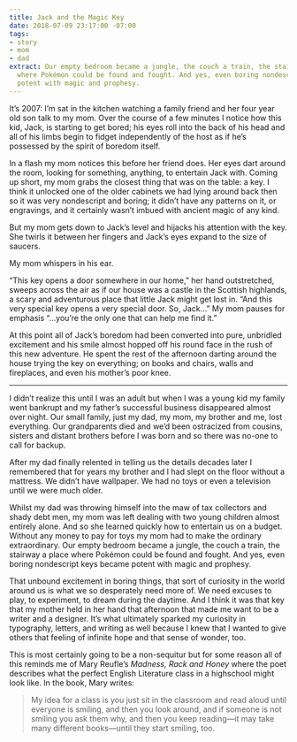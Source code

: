```yaml
---
title: Jack and the Magic Key
date: 2018-07-09 23:17:00 -07:00
tags:
- story
- mom
- dad
extract: Our empty bedroom became a jungle, the couch a train, the stairway a place
  where Pokémon could be found and fought. And yes, even boring nondescript keys became
  potent with magic and prophesy.
---
```


It’s 2007: I’m sat in the kitchen watching a family friend and her four year old son talk to my mom. Over the course of a few minutes I notice how this kid, Jack, is starting to get bored; his eyes roll into the back of his head and all of his limbs begin to fidget independently of the host as if he’s possessed by the spirit of boredom itself.

In a flash my mom notices this before her friend does. Her eyes dart around the room, looking for something, anything, to entertain Jack with. Coming up short, my mom grabs the closest thing that was on the table: a key. I think it unlocked one of the older cabinets we had lying around back then so it was very nondescript and boring; it didn’t have any patterns on it, or engravings, and it certainly wasn’t imbued with ancient magic of any kind.

But my mom gets down to Jack’s level and hijacks his attention with the key. She twirls it between her fingers and Jack’s eyes expand to the size of saucers.

My mom whispers in his ear. 

“This key opens a door somewhere in our home,” her hand outstretched, sweeps across the air as if our house was a castle in the Scottish highlands, a scary and adventurous place that little Jack might get lost in. “And this very special key opens a very special door. So, Jack…” My mom pauses for emphasis “…you’re the only one that can help me find it.”

At this point all of Jack’s boredom had been converted into pure, unbridled excitement and his smile almost hopped off his round face in the rush of this new adventure. He spent the rest of the afternoon darting around the house trying the key on everything; on books and chairs, walls and fireplaces, and even his mother’s poor knee.

***

I didn’t realize this until I was an adult but when I was a young kid my family went bankrupt and my father’s successful business disappeared almost over night. Our small family, just my dad, my mom, my brother and me, lost everything. Our grandparents died and we’d been ostracized from cousins, sisters and distant brothers before I was born and so there was no-one to call for backup. 

After my dad finally relented in telling us the details decades later I remembered that for years my brother and I had slept on the floor without a mattress. We didn’t have wallpaper. We had no toys or even a television until we were much older.

Whilst my dad was throwing himself into the maw of tax collectors and shady debt men, my mom was left dealing with two young children almost entirely alone. And so she learned quickly how to entertain us on a budget. Without any money to pay for toys my mom had to make the ordinary extraordinary. Our empty bedroom became a jungle, the couch a train, the stairway a place where Pokémon could be found and fought. And yes, even boring nondescript keys became potent with magic and prophesy.

That unbound excitement in boring things, that sort of curiosity in the world around us is what we so desperately need more of. We need excuses to play, to experiment, to dream during the daytime. And I think it was that key that my mother held in her hand that afternoon that made me want to be a writer and a designer. It’s what ultimately sparked my curiosity in typography, letters, and writing as well because I knew that I wanted to give others that feeling of infinite hope and that sense of wonder, too.

This is most certainly going to be a non-sequitur but for some reason all of this reminds me of Mary Reufle’s *Madness, Rack and Honey* where the poet describes what the perfect English Literature class in a highschool might look like. In the book, Mary writes:

> My idea for a class is you just sit in the classroom and read aloud until everyone is smiling, and then you look around, and if someone is not smiling you ask them why, and then you keep reading—it may take many different books—until they start smiling, too.